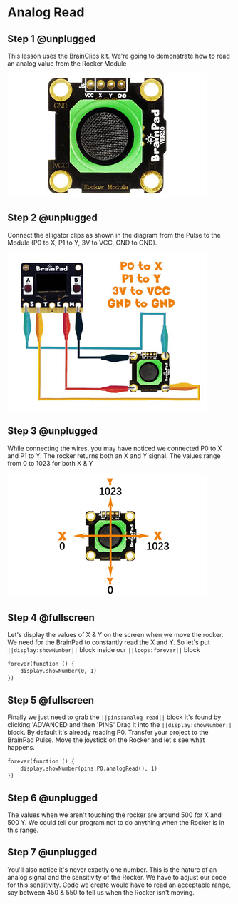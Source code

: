 # Analog Read

## Step 1 @unplugged
This lesson uses the BrainClips kit. We're going to demonstrate how to read an analog value from the Rocker Module

![BrainClip RGB Module](docs/static/images/rockermodule.jpg)

## Step 2 @unplugged
Connect the alligator clips as shown in the diagram from the Pulse to the Module (P0 to X, P1 to Y, 3V to VCC, GND to GND).

 ![Rocker Module wiring diagram](docs/static/images/clipdiagram3.jpg)

## Step 3 @unplugged
While connecting the wires, you may have noticed we connected P0 to X and P1 to Y. The rocker returns both an X and Y signal. The values range from 0 to 1023 for both X & Y

 ![Rocker Module XY](docs/static/images/rockerXY.jpg)

## Step 4 @fullscreen
Let's display the values of X & Y on the screen when we move the rocker. We need for the BrainPad to constantly read the X and Y. So let's put ``||display:showNumber||`` block inside our ``||loops:forever||`` block 

```blocks
forever(function () {
    display.showNumber(0, 1)
})
```

## Step 5 @fullscreen
Finally we just need to grab the ``||pins:analog read||`` block it's found by clicking 'ADVANCED and then 'PINS' Drag it into the ``||display:showNumber||`` block. By default it's already reading P0. Transfer your project to the BrainPad Pulse. Move the joystick on the Rocker and let's see what happens. 

```blocks
forever(function () {
    display.showNumber(pins.P0.analogRead(), 1)
})

```

## Step 6 @unplugged
The values when we aren't touching the rocker are around 500 for X and 500 Y. We could tell our program not to do anything when the Rocker is in this range. 


## Step 7 @unplugged
You'll also notice it's never exactly one number. This is the nature of an analog signal and the sensitivity of the Rocker. We have to adjust our code for this sensitivity. Code we create would have to read an acceptable range, say between 450 & 550 to tell us when the Rocker isn't moving.

